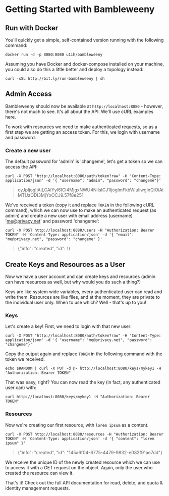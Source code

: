 # Getting Started with Bambleweeny

## Run with Docker

You'll quickly get a simple, self-contained version running with the following command:

`docker run -d -p 8080:8080 u1ih/bambleweeny`

Assuming you have Docker and docker-compose installed on your machine, you could also do this a little better and deploy a topology instead:

`curl -sSL http://bit.ly/run-bambleweeny | sh`

## Admin Access

Bambleweeny should now be available at `http://localhost:8080` - however, there's not much to see. It's all about the API. We'll use cURL examples here.

To work with resources we need to make authenticated requests, so as a first step we are getting an access token. For this, we login with username and password.

### Create a new user

The default password for 'admin' is 'changeme', let's get a token so we can access the API:

`curl -X POST "http://localhost:8080/auth/token?raw" -H 'Content-Type: application/json' -d '{ "username": "admin", "password": "changeme"}'`

> eyJpIjogIjAiLCAiYyI6ICI4MjgxNWU4NiIsICJ1IjogImFkbWluIiwgInQiOiAiMTUzODI3MjYxOCJ9.57f8e251

We've received a token (copy it and replace `TOKEN` in the following cURL command), which we can now use to make an authenticated request (as admin) and create a new user with email address (username) 'me@privacy.net' and password 'changeme':

`curl -X POST http://localhost:8080/users -H "Authorization: Bearer TOKEN" -H 'Content-Type: application/json' -d '{ "email": "me@privacy.net", "password": "changeme" }'`

> {"info": "created", "id": 1}

## Create Keys and Resources as a User

Now we have a user account and can create keys and resources (admin can have resources as well, but why would you do such a thing?)

Keys are like system wide variables, every authenticated user can read and write them. Resources are like files, and at the moment, they are private to the individual user only. When to use which? Well - that's up to you!

### Keys
Let's create a key! First, we need to login with that new user:

`curl -X POST "http://localhost:8080/auth/token?raw" -H 'Content-Type: application/json' -d '{ "username": "me@privacy.net", "password": "changeme"}'`

Copy the output again and replace `TOKEN` in the following command with the token we received.

`echo $RANDOM | curl -X PUT -d @- http://localhost:8080/keys/mykey1 -H "Authorization: Bearer TOKEN"`

That was easy, right? You can now read the key (in fact, any authenticated user can) with:

`curl http://localhost:8080/keys/mykey1 -H "Authorization: Bearer TOKEN"`

### Resources

Now we're creating our first resource, with `lorem ipsum` as a content.

`curl -X POST http://localhost:8080/resources -H "Authorization: Bearer TOKEN" -H 'Content-Type: application/json' -d '{ "content": "lorem ipsum" }'`

> {"info": "created", "id": "145a6f04-6775-4479-9832-e082f91ae7dd"}

We receive the unique ID of the newly created resource which we can use to access it with a GET request on the object. Again, only the user who created the resource can view it.

That's it! Check out the full API documentation for read, delete, and quota & identity management requests.


